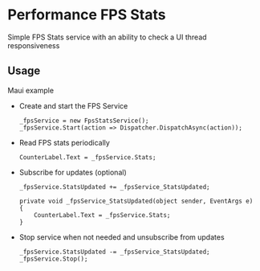 # Performance FPS Stats

Simple FPS Stats service with an ability to check a UI thread responsiveness

## Usage 

Maui example

- Create and start the FPS Service
  ```MAUI
  _fpsService = new FpsStatsService();
  _fpsService.Start(action => Dispatcher.DispatchAsync(action));
  ```
- Read FPS stats periodically
  ```MAUI
  CounterLabel.Text = _fpsService.Stats;
  ```
- Subscribe for updates (optional)
  ```
  _fpsService.StatsUpdated += _fpsService_StatsUpdated;

  private void _fpsService_StatsUpdated(object sender, EventArgs e)
  {
      CounterLabel.Text = _fpsService.Stats;
  }
  ```
- Stop service when not needed and unsubscribe from updates 
  ```MAUI
  _fpsService.StatsUpdated -= _fpsService_StatsUpdated;
  _fpsService.Stop();
  ```
